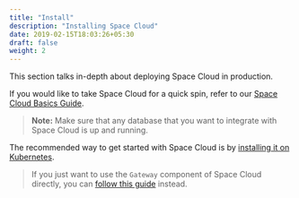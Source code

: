 ```yaml
---
title: "Install"
description: "Installing Space Cloud"
date: 2019-02-15T18:03:26+05:30
draft: false
weight: 2
---
```


This section talks in-depth about deploying Space Cloud in production. 

If you would like to take Space Cloud for a quick spin, refer to our [Space Cloud Basics Guide](https://learn.spaceuptech.com/space-cloud/basics/setup/).

> **Note:** Make sure that any database that you want to integrate with Space Cloud is up and running.

The recommended way to get started with Space Cloud is by [installing it on Kubernetes](/install/kubernetes).

> If you just want to use the `Gateway` component of Space Cloud directly, you can [follow this guide](/install/using-gateway-directly) instead.

